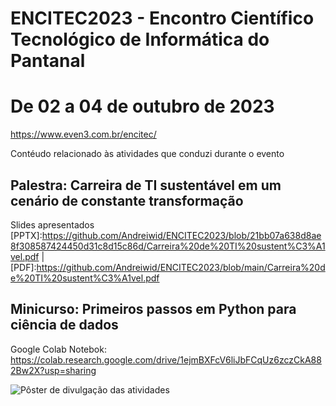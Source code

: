 # ENCITEC2023 - Encontro Científico Tecnológico de Informática do Pantanal
# De 02 a 04 de outubro de 2023
https://www.even3.com.br/encitec/

Contéudo relacionado às atividades que conduzi durante o evento

## Palestra: Carreira de TI sustentável em um cenário de constante transformação
Slides apresentados [PPTX]:https://github.com/Andreiwid/ENCITEC2023/blob/21bb07a638d8ae8f308587424450d31c8d15c86d/Carreira%20de%20TI%20sustent%C3%A1vel.pdf | [PDF]:https://github.com/Andreiwid/ENCITEC2023/blob/main/Carreira%20de%20TI%20sustent%C3%A1vel.pdf

## Minicurso: Primeiros passos em Python para ciência de dados
Google Colab Notebok: https://colab.research.google.com/drive/1ejmBXFcV6liJbFCqUz6zczCkA882Bw2X?usp=sharing

![Pôster de divulgação das atividades]([https://github.com/[username]/[reponame]/blob/[branch]/image.jpg?raw=true](https://github.com/Andreiwid/ENCITEC2023/blob/21bb07a638d8ae8f308587424450d31c8d15c86d/encitec-andreiwid-poster.jpg)https://github.com/Andreiwid/ENCITEC2023/blob/21bb07a638d8ae8f308587424450d31c8d15c86d/encitec-andreiwid-poster.jpg)
